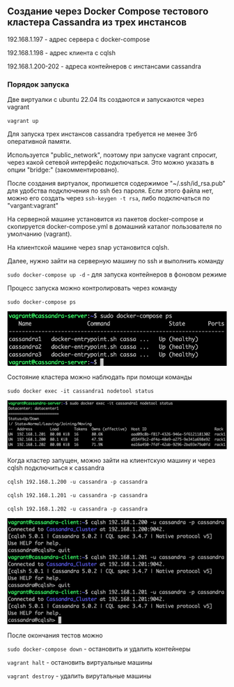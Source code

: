## Создание через Docker Compose тестового кластера Cassandra из трех инстансов

192.168.1.197 - адрес сервера с docker-compose

192.168.1.198 - адрес клиента с cqlsh

192.168.1.200-202 - адреса контейнеров с инстансами cassandra

### Порядок запуска

Две виртуалки с ubuntu 22.04 lts создаются и запускаются через vagrant

`vagrant up`

Для запуска трех инстансов cassandra требуется не менее 3гб оперативной памяти. 

Используется "public_network", поэтому при запуске vagrant спросит, через какой сетевой интерфейс подключаться.
Это можно указать в опции "bridge:" (закомментировано).

После создания виртуалок, пропишется содержимое "~/.ssh/id_rsa.pub" для удобства подключения по ssh без пароля. Если этого файла нет, можно его создать через `ssh-keygen -t rsa`, либо подключаться по "vargant:vagrant"

На серверной машине установится из пакетов docker-compose и скопируется docker-compose.yml в домашний каталог пользователя по умолчанию (vagrant).

На клиентской машине через snap установится cqlsh.

Далее, нужно зайти на серверную машину по ssh и выполнить команду

`sudo docker-compose up -d` - для запуска контейнеров в фоновом режиме

Процесс запуска можно контролировать через команду

`sudo docker-compose ps`

![](screens/ps.png)

Состояние кластера можно наблюдать при помощи команды

`sudo docker exec -it cassandra1 nodetool status`

![](screens/nodetool.png)

Когда кластер запущен, можно зайти на клиентскую машину и через cqlsh подключиться к cassandra

`cqlsh 192.168.1.200 -u cassandra -p cassandra`

`cqlsh 192.168.1.201 -u cassandra -p cassandra`

`cqlsh 192.168.1.202 -u cassandra -p cassandra`

![](screens/cqlsh.png)

После окончания тестов можно

`sudo docker-compose down` - остановить и удалить контейнеры

`vagrant halt` - остановить виртуальные машины

`vagrant destroy` - удалить вирутальные машины
